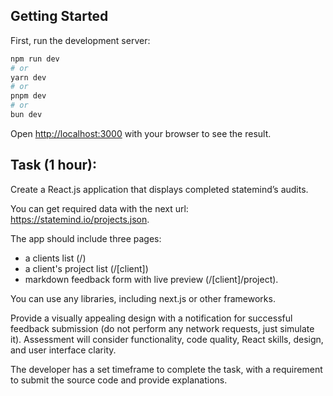 ## Getting Started

First, run the development server:

```bash
npm run dev
# or
yarn dev
# or
pnpm dev
# or
bun dev
```

Open [http://localhost:3000](http://localhost:3000) with your browser to see the result.


## Task (1 hour):
Create a React.js application that displays completed statemind’s audits.

You can get required data with the next url: https://statemind.io/projects.json.

The app should include three pages:
- a clients list (/)
- a client's project list (/[client])
- markdown feedback form with live preview (/[client]/project).

You can use any libraries, including next.js or other frameworks.

Provide a visually appealing design with a notification for successful feedback submission (do not perform any network requests, just simulate it). Assessment will consider functionality, code quality, React skills, design, and user interface clarity.

The developer has a set timeframe to complete the task, with a requirement to submit the source code and provide explanations.